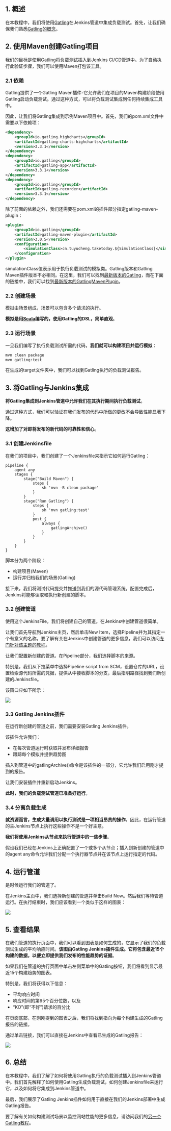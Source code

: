 ## 1. 概述

在本教程中，我们将使用[Gatling](https://gatling.io/)在Jenkins管道中集成负载测试。首先，让我们确保我们熟悉[Gatling的概念](https://www.baeldung.com/introduction-to-gatling)。

## 2. 使用Maven创建Gatling项目

我们的目标是使用Gatling将负载测试插入到Jenkins CI/CD管道中。为了自动执行此验证步骤，我们可以使用Maven打包该工具。

### 2.1 依赖

Gatling提供了一个Gatling Maven插件-它允许我们在项目的Maven构建阶段使用Gatling启动负载测试。通过这种方式，可以将负载测试集成到任何持续集成工具中。

因此，让我们将Gatling集成到示例Maven项目中。首先，我们的pom.xml文件中需要以下依赖项：

```xml
<dependency>
    <groupId>io.gatling.highcharts</groupId>
    <artifactId>gatling-charts-highcharts</artifactId>
    <version>3.3.1</version>
</dependency>
<dependency>
    <groupId>io.gatling</groupId>
    <artifactId>gatling-app</artifactId>
    <version>3.3.1</version>
</dependency>
<dependency>
    <groupId>io.gatling</groupId>
    <artifactId>gatling-recorder</artifactId>
    <version>3.3.1</version>
</dependency>
```

除了前面的依赖之外，我们还需要在pom.xml的插件部分指定gatling-maven-plugin：

```xml
<plugin>
    <groupId>io.gatling</groupId>
    <artifactId>gatling-maven-plugin</artifactId>
    <version>3.0.5</version>
    <configuration>
        <simulationClass>cn.tuyucheng.taketoday.${SimulationClass}</simulationClass>
    </configuration>
</plugin>
```

simulationClass值表示用于执行负载测试的模拟类。Gatling版本和Gatling Maven插件版本不必相同。在这里，我们可以找到[最新版本的Gatling](https://central.sonatype.com/artifact/io.gatling/gatling-recorder/3.9.2)，而在下面的链接中，我们可以找到[最新版本的GatlingMavenPlugin](https://central.sonatype.com/artifact/io.gatling/gatling-maven-plugin/4.3.0)。

### 2.2 创建场景

模拟由场景组成，场景可以包含多个请求的执行。

**模拟是用[Scala](https://www.baeldung.com/scala-intro)编写的，使用Gatling的DSL，简单直观**。

### 2.3 运行场景

一旦我们编写了执行负载测试所需的代码，**我们就可以构建项目并运行模拟**：

```bash
mvn clean package
mvn gatling:test
```

在生成的target文件夹中，我们可以找到Gatling执行的负载测试报告。

## 3. 将Gatling与Jenkins集成

**将Gatling集成到Jenkins管道中允许我们在其执行期间执行负载测试**。

通过这种方式，我们可以验证在我们发布的代码中所做的更改不会导致性能显著下降。

**这增加了对即将发布的新代码的可靠性和信心**。

### 3.1 创建Jenkinsfile

在我们的项目中，我们创建了一个Jenkinsfile来指示它如何运行Gatling：

```jenkinsfile
pipeline {
    agent any
    stages {
        stage("Build Maven") {
            steps {
                sh 'mvn -B clean package'
            }
        }
        stage("Run Gatling") {
            steps {
                sh 'mvn gatling:test'
            }
            post {
                always {
                    gatlingArchive()
                }
            }
        }
    }
}
```

脚本分为两个阶段：

-   构建项目(Maven)
-   运行并归档我们的场景(Gatling)

接下来，我们将测试代码提交并推送到我们的源代码管理系统。配置完成后，Jenkins将能够读取和执行新创建的脚本。

### 3.2 创建管道

使用这个JenkinsFile，我们将创建自己的管道。在Jenkins中创建管道很简单。

让我们首先导航到Jenkins主页，然后单击New Item，选择Pipeline并为其指定一个有意义的名称。要了解有关在Jenkins中创建管道的更多信息，我们可以访问[专门针对该主题的教程](https://www.baeldung.com/jenkins-pipelines)。

让我们配置新创建的管道。在Pipeline部分，我们选择脚本的来源。

特别是，我们从下拉菜单中选择Pipeline script from SCM，设置仓库的URL，设置检索源代码所需的凭据，提供从中接收脚本的分支，最后指明路径找到我们新创建的Jenkinsfile。

该窗口应如下所示：

<img src="../assets/img_3.png">

### 3.3 Gatling Jenkins插件

在运行新创建的管道之前，我们需要安装Gatling Jenkins插件。

该插件允许我们：

-   在每次管道运行时获取并发布详细报告
-   跟踪每个模拟并提供趋势图

插入到管道中的gatlingArchive()命令是该插件的一部分，它允许我们启用刚才提到的报告。

让我们安装插件并重新启动Jenkins。

**此时，我们的负载测试管道已准备好运行**。

### 3.4 分离负载生成

**就资源而言，生成大量调用以执行测试是一项相当昂贵的操作**。因此，在运行管道的主Jenkins节点上执行这些操作不是一个好主意。

**我们将使用Jenkins从节点来执行管道中的一些步骤**。

假设我们已经在Jenkins上正确配置了一个或多个从节点；插入到新创建的管道中的agent any命令允许我们分配一个执行器节点并在该节点上运行指定的代码。

## 4. 运行管道

是时候运行我们的管道了。

在Jenkins主页中，我们选择新创建的管道并单击Build Now。然后我们等待管道运行。在执行结束时，我们应该看到一个类似于这样的图表：

<img src="../assets/img_4.png">

## 5. 查看结果

在我们管道的执行页面中，我们可以看到图表是如何生成的，它显示了我们的负载测试生成的平均响应时间。**该图由Gatling Jenkins插件生成。它将包含最近15个构建的数据，以便立即提供我们发布的性能趋势的证据**。

如果我们在管道的执行页面中单击左侧菜单中的Gatling按钮，我们将看到显示最近15个构建趋势的图表。

特别是，我们将获得以下信息：

-   平均响应时间
-   响应时间的第95个百分位数，以及
-   “KO”(即“不好”)请求的百分比

在页面底部，在刚刚提到的图表之后，我们将找到指向为每个构建生成的Gatling报告的链接。

通过单击链接，我们可以直接在Jenkins中查看已生成的Gatling报告：

<img src="../assets/img_5.png">

## 6. 总结

在本教程中，我们了解了如何将使用Gatling执行的负载测试插入到Jenkins管道中。我们首先解释了如何使用Gatling生成负载测试，如何创建Jenkinsfile来运行它，以及如何将它集成到Jenkins管道中。

最后，我们展示了Gatling Jenkins插件如何用于直接在我们的Jenkins部署中生成Gatling报告。

要了解有关如何构建测试场景以监控网站性能的更多信息，请访问我们的[另一个Gatling教程](https://www.baeldung.com/load-test-a-website-with-gatling)。